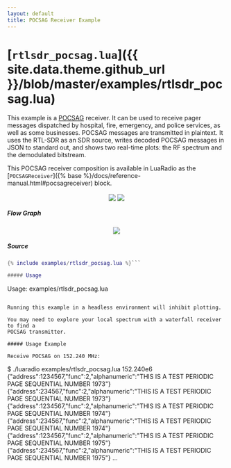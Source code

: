 ```yaml
---
layout: default
title: POCSAG Receiver Example
---
```


# [`rtlsdr_pocsag.lua`]({{ site.data.theme.github_url }}/blob/master/examples/rtlsdr_pocsag.lua)

This example is a [POCSAG](https://en.wikipedia.org/wiki/POCSAG) receiver. It
can be used to receive pager messages dispatched by hospital, fire, emergency,
and police services, as well as some businesses. POCSAG messages are
transmitted in plaintext. It uses the RTL-SDR as an SDR source, writes decoded
POCSAG messages in JSON to standard out, and shows two real-time plots: the RF
spectrum and the demodulated bitstream.

This POCSAG receiver composition is available in LuaRadio as the
[`POCSAGReceiver`]({% base %}/docs/reference-manual.html#pocsagreceiver) block.

<p align="center">
<a href="{% base %}/images/screenshot-rtlsdr_pocsag.png" target="_blank"><img src="{% base %}{% thumbnail /images/screenshot-rtlsdr_pocsag.png 395 %}" style="display: inline-block; vertical-align: middle;" /></a>
<a href="https://asciinema.org/a/7ucxffe5faew4k522rokw8ydx" target="_blank"><img src="{% base %}{% thumbnail /images/asciinema-rtlsdr_pocsag.png 395 %}" style="display: inline-block; vertical-align: middle;" /></a>
</p>

##### Flow Graph

<p align="center">
<img src="{% base %}/docs/figures/flowgraph_rtlsdr_pocsag.png" />
</p>

##### Source

``` lua
{% include examples/rtlsdr_pocsag.lua %}```

##### Usage

```
Usage: examples/rtlsdr_pocsag.lua <frequency>
```

Running this example in a headless environment will inhibit plotting.

You may need to explore your local spectrum with a waterfall receiver to find a
POCSAG transmitter.

##### Usage Example

Receive POCSAG on 152.240 MHz:

```
$ ./luaradio examples/rtlsdr_pocsag.lua 152.240e6
{"address":1234567,"func":2,"alphanumeric":"THIS IS A TEST PERIODIC PAGE SEQUENTIAL NUMBER  1973"}
{"address":234567,"func":2,"alphanumeric":"THIS IS A TEST PERIODIC PAGE SEQUENTIAL NUMBER  1973"}
{"address":1234567,"func":2,"alphanumeric":"THIS IS A TEST PERIODIC PAGE SEQUENTIAL NUMBER  1974"}
{"address":234567,"func":2,"alphanumeric":"THIS IS A TEST PERIODIC PAGE SEQUENTIAL NUMBER  1974"}
{"address":1234567,"func":2,"alphanumeric":"THIS IS A TEST PERIODIC PAGE SEQUENTIAL NUMBER  1975"}
{"address":234567,"func":2,"alphanumeric":"THIS IS A TEST PERIODIC PAGE SEQUENTIAL NUMBER  1975"}
...
```
